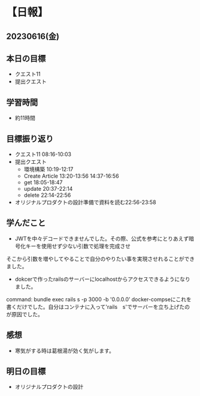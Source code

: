 # 【日報】
## 20230616(金)
## 本日の目標
- クエスト11
- 提出クエスト
## 学習時間
- 約11時間

## 目標振り返り
- クエスト11 08:16-10:03
- 提出クエスト
    - 環境構築 10:19-12:17
    - Create Article 13:20-13:56 14:37-16:56
    - get 18:05-18:47
    - update 20:37-22:14
    - delete 22:14-22:56
- オリジナルプロダクトの設計準備で資料を読む22:56-23:58

## 学んだこと
- JWTを中々デコードできませんでした。その際、公式を参考にとりあえず暗号化キーを使用せず少ない引数で処理を完成させ

そこから引数を増やしてやることで自分のやりたい事を実現させれることができました。

- dokcerで作ったrailsのサーバーにlocalhostからアクセスできるようになりました。

command: bundle exec rails s -p 3000 -b '0.0.0.0’ docker-compseにこれを書くだけでした。自分はコンテナに入って'rails　s'でサーバーを立ち上げたのが原因でした。

## 感想
- 寒気がする時は葛根湯が効く気がします。

## 明日の目標
- オリジナルプロダクトの設計
